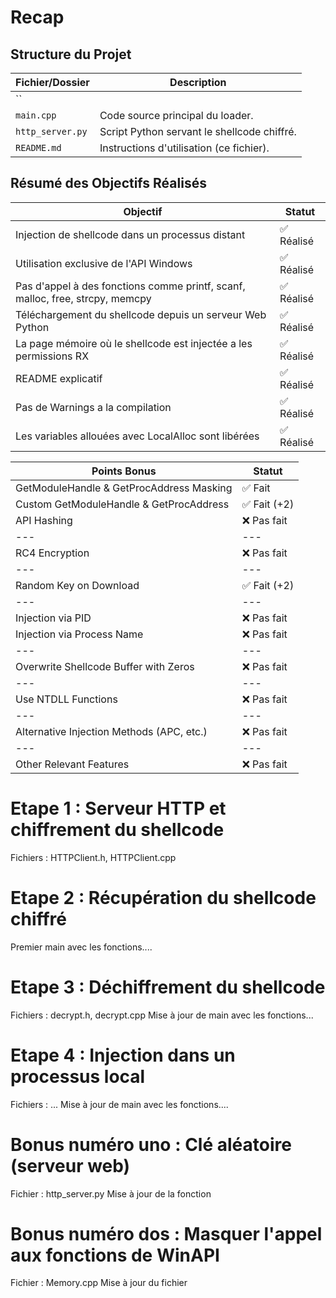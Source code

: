 # Recap
## **Structure du Projet**

|**Fichier/Dossier**|**Description**|
|---|---|
|``| 
|`main.cpp`|Code source principal du loader.|
|`http_server.py`|Script Python servant le shellcode chiffré.|
|`README.md`|Instructions d'utilisation (ce fichier).|

## **Résumé des Objectifs Réalisés**

|**Objectif**|**Statut**|
|---|---|
|Injection de shellcode dans un processus distant|✅ Réalisé|
|Utilisation exclusive de l'API Windows|✅ Réalisé|
|Pas d'appel à des fonctions comme printf, scanf, malloc, free, strcpy, memcpy|✅ Réalisé|
|Téléchargement du shellcode depuis un serveur Web Python|✅ Réalisé|
|La page mémoire où le shellcode est injectée a les permissions RX|✅ Réalisé|
|README explicatif|✅ Réalisé|
|Pas de Warnings a la compilation|✅ Réalisé|
|Les variables allouées avec LocalAlloc sont libérées|✅ Réalisé|

|**Points Bonus**|**Statut**|
|---|---|
|GetModuleHandle & GetProcAddress Masking|✅ Fait|
|Custom GetModuleHandle & GetProcAddress|✅ Fait (+2)|
|API Hashing|❌ Pas fait|
|---|---|
|RC4 Encryption|❌ Pas fait|
|---|---|
|Random Key on Download|✅ Fait (+2)|
|---|---|
|Injection via PID|❌ Pas fait|
|Injection via Process Name|❌ Pas fait|
|---|---|
|Overwrite Shellcode Buffer with Zeros|❌ Pas fait|
|---|---|
|Use NTDLL Functions|❌ Pas fait|
|---|---|
|Alternative Injection Methods (APC, etc.)|❌ Pas fait|
|---|---|
|Other Relevant Features|❌ Pas fait|



# Etape 1 : Serveur HTTP et chiffrement du shellcode
Fichiers : HTTPClient.h, HTTPClient.cpp

# Etape 2 : Récupération du shellcode chiffré
Premier main avec les fonctions....

# Etape 3 : Déchiffrement du shellcode
Fichiers : decrypt.h, decrypt.cpp
Mise à jour de main avec les fonctions...

# Etape 4 : Injection dans un processus local
Fichiers : ...
Mise à jour de main avec les fonctions....

# Bonus numéro uno : Clé aléatoire (serveur web)
Fichier : http_server.py
Mise à jour de la fonction

# Bonus numéro dos : Masquer l'appel aux fonctions de WinAPI
Fichier : Memory.cpp
Mise à jour du fichier
